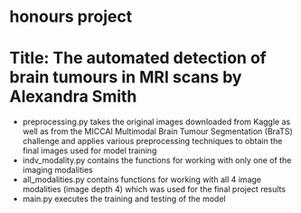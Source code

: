 honours project
==============================
Title: The automated detection of brain tumours in MRI scans
by Alexandra Smith
==============================

- preprocessing.py takes the original images downloaded from Kaggle as well as from the MICCAI Multimodal Brain Tumour Segmentation (BraTS) challenge and applies various preprocessing techniques to obtain the final images used for model training
- indv_modality.py contains the functions for working with only one of the imaging modalities
- all_modalities.py contains functions for working with all 4 image modalities (image depth 4) which was used for the final project results
- main.py executes the training and testing of the model
